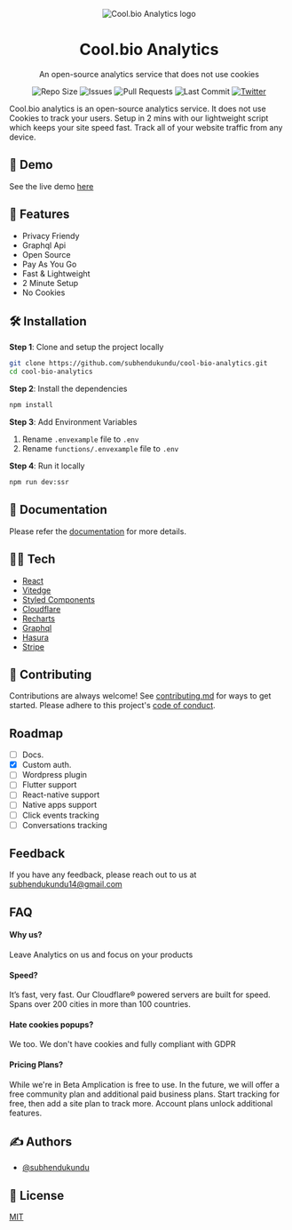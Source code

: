 <p align="center"><img src="https://analytics.cool.bio/slogo.svg" alt="Cool.bio Analytics logo"></p>

<h1 align="center">Cool.bio Analytics</h1>

<p align="center">
An open-source analytics service that does not use cookies
</p>

<p align="center">
<img src="https://img.shields.io/github/repo-size/subhendukundu/cool-bio-analytics?color=%23DA631D&label=Repo%20Size" alt="Repo Size">

<img src="https://img.shields.io/github/issues/subhendukundu/cool-bio-analytics?color=%23DA631D&label=Issues" alt="Issues">

<img src="https://img.shields.io/github/issues-pr/subhendukundu/cool-bio-analytics?color=%23DA631D&label=Pull%20Requests" alt="Pull Requests">

<img src="https://img.shields.io/github/last-commit/subhendukundu/cool-bio-analytics?color=%23DA631D&label=Last%20Commit" alt="Last Commit">

<a href="https://twitter.com/thecoolbio">
<img src="https://img.shields.io/twitter/follow/thecoolbio?color=%23DA631D&style=social" alt="Twitter">
</a>

</p>

Cool.bio analytics is an open-source analytics service. It does not use Cookies to track your users. Setup in 2 mins with our lightweight script which keeps your site speed fast. Track all of your website traffic from any device.

## 🚀 Demo
See the live demo [here](https://analytics.cool.bio/share/1354cb95-33a4-4d3d-8dfc-eb2715d154fc)

## 🧐 Features
- Privacy Friendy
- Graphql Api
- Open Source
- Pay As You Go
- Fast & Lightweight
- 2 Minute Setup
- No Cookies


## 🛠️ Installation
**Step 1**: Clone and setup the project locally
```bash
git clone https://github.com/subhendukundu/cool-bio-analytics.git
cd cool-bio-analytics
```
**Step 2**: Install the dependencies
```bash
npm install
```
**Step 3**: Add Environment Variables
1. Rename `.envexample` file to `.env`
2. Rename `functions/.envexample` file to `.env`

**Step 4**: Run it locally
```bash
npm run dev:ssr
```

## 📃 Documentation
Please refer the [documentation](https://analytics.cool.bio/docs) for more details.

## 👩‍💻 Tech
- [React](https://reactjs.org/)
- [Vitedge](https://vitedge.js.org/)
- [Styled Components](https://styled-components.com/)
- [Cloudflare](https://www.cloudflare.com/)
- [Recharts](https://recharts.org/en-US/)
- [Graphql](https://graphql.org/)
- [Hasura](https://hasura.io/)
- [Stripe](https://stripe.com/en-in)

## 🍰 Contributing
Contributions are always welcome!
See [contributing.md](contributing.md) for ways to get started.
Please adhere to this project's [code of conduct](code-of-conduct.md).


## Roadmap

- [ ] Docs.
- [x] Custom auth.
- [ ] Wordpress plugin
- [ ] Flutter support
- [ ] React-native support
- [ ] Native apps support
- [ ] Click events tracking
- [ ] Conversations tracking

## Feedback

If you have any feedback, please reach out to us at subhendukundu14@gmail.com


## FAQ

#### Why us?

Leave Analytics on us and focus on your products

#### Speed?

It’s fast, very fast. Our Cloudflare® powered servers are built for speed. Spans over 200 cities in more than 100 countries.
#### Hate cookies popups?

We too. We don't have cookies and fully compliant with GDPR
#### Pricing Plans?

While we're in Beta Amplication is free to use. In the future, we will offer a free community plan and additional paid business plans.
Start tracking for free, then add a site plan to track more. Account plans unlock additional features.


  

## ✍️ Authors
- [@subhendukundu](https://www.github.com/subhendukundu)

## 💼 License
[MIT](https://github.com/subhendukundu/cool-bio-analytics/blob/main/LICENSE)
